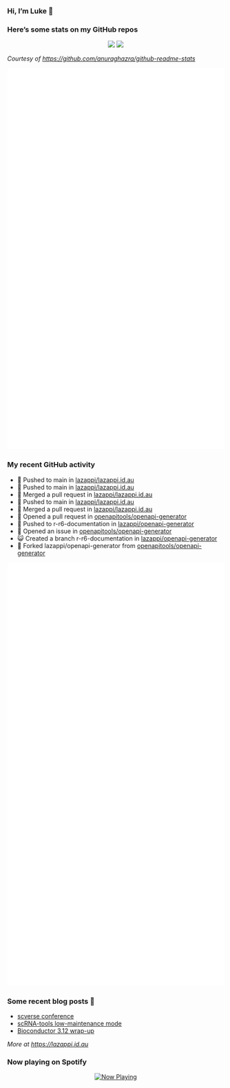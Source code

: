 
<!-- README.md is generated from README.Rmd. Please edit that file -->

### Hi, I’m Luke 👋

<!--
**lazappi/lazappi** is a ✨ _special_ ✨ repository because its `README.md` (this file) appears on your GitHub profile.
&#10;Here are some ideas to get you started:
&#10;- 🔭 I’m currently working on ...
- 🌱 I’m currently learning ...
- 👯 I’m looking to collaborate on ...
- 🤔 I’m looking for help with ...
- 💬 Ask me about ...
- 📫 How to reach me: ...
- 😄 Pronouns: ...
- ⚡ Fun fact: ...
-->

### Here’s some stats on my GitHub repos

<p align="center">
<img src="https://github-readme-stats.vercel.app/api?username=lazappi&count_private=true&show_icons=true&theme=buefy&hide_title=True">
<img src="https://github-readme-stats.vercel.app/api/top-langs/?username=lazappi&hide=html&theme=buefy&layout=compact">
</p>

*Courtesy of <https://github.com/anuraghazra/github-readme-stats>*

<p align="center" style="width:100%;">
<img src="https://github.com/lazappi/lazappi/raw/main/github-intro.svg">
</p>

### My recent GitHub activity

- 📨 Pushed to main in
  [lazappi/lazappi.id.au](https://github.com/lazappi/lazappi.id.au)
- 📨 Pushed to main in
  [lazappi/lazappi.id.au](https://github.com/lazappi/lazappi.id.au)
- 🎉 Merged a pull request in
  [lazappi/lazappi.id.au](https://github.com/lazappi/lazappi.id.au)
- 📨 Pushed to main in
  [lazappi/lazappi.id.au](https://github.com/lazappi/lazappi.id.au)
- 🎉 Merged a pull request in
  [lazappi/lazappi.id.au](https://github.com/lazappi/lazappi.id.au)
- 🤔 Opened a pull request in
  [openapitools/openapi-generator](https://github.com/openapitools/openapi-generator)
- 📨 Pushed to r-r6-documentation in
  [lazappi/openapi-generator](https://github.com/lazappi/openapi-generator)
- 🤔 Opened an issue in
  [openapitools/openapi-generator](https://github.com/openapitools/openapi-generator)
- 😺 Created a branch r-r6-documentation in
  [lazappi/openapi-generator](https://github.com/lazappi/openapi-generator)
- 🍴 Forked lazappi/openapi-generator from
  [openapitools/openapi-generator](https://github.com/openapitools/openapi-generator)

<p align="center" style="width:100%;">
<img src="https://github.com/lazappi/lazappi/raw/main/github-status.svg">
</p>

### Some recent blog posts 📝

- [scverse
  conference](https://lazappi.id.au/posts/2024-09-15-scverse-conference/)
- [scRNA-tools low-maintenance
  mode](https://lazappi.id.au/posts/2024-03-04-scRNAtools-low-maintenance/)
- [Bioconductor 3.12
  wrap-up](https://lazappi.id.au/posts/2020-10-30-bioconductor-3-12-wrap-up/)

*More at <https://lazappi.id.au>*

<!-- ### My latest tweet 👇 and retweet 👉 -->

### Now playing on Spotify

<p align="center">
<a href="https://now-playing-profile.lazappi.vercel.app/now-playing?open">
<img src="https://now-playing-profile.lazappi.vercel.app/now-playing" width="256" height="64" alt="Now Playing">
</a>
</p>

